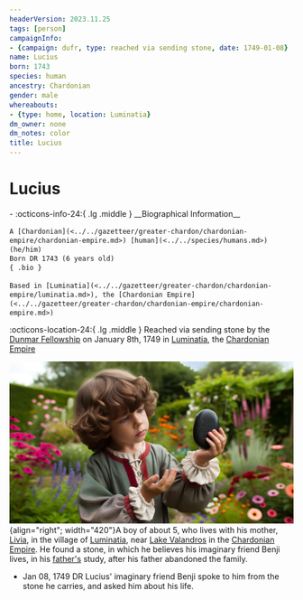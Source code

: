 ```yaml
---
headerVersion: 2023.11.25
tags: [person]
campaignInfo:
- {campaign: dufr, type: reached via sending stone, date: 1749-01-08}
name: Lucius
born: 1743
species: human
ancestry: Chardonian
gender: male
whereabouts:
- {type: home, location: Luminatia}
dm_owner: none
dm_notes: color
title: Lucius
---
```

# Lucius
<div class="grid cards ext-narrow-margin ext-one-column" markdown>
- :octicons-info-24:{ .lg .middle } __Biographical Information__

    A [Chardonian](<../../gazetteer/greater-chardon/chardonian-empire/chardonian-empire.md>) [human](<../../species/humans.md>) (he/him)  
    Born DR 1743 (6 years old)  
    { .bio }

    Based in [Luminatia](<../../gazetteer/greater-chardon/chardonian-empire/luminatia.md>), the [Chardonian Empire](<../../gazetteer/greater-chardon/chardonian-empire/chardonian-empire.md>)
</div>



:octicons-location-24:{ .lg .middle } Reached via sending stone by the [Dunmar Fellowship](<../pcs/dunmar-fellowship/dunmar-fellowship.md>) on January 8th, 1749 in [Luminatia](<../../gazetteer/greater-chardon/chardonian-empire/luminatia.md>), the [Chardonian Empire](<../../gazetteer/greater-chardon/chardonian-empire/chardonian-empire.md>)  


![Lucius Portrait](../../assets/lucius-portrait.jpeg){align="right"; width="420"}A boy of about 5, who lives with his mother, [Livia](<./livia.md>), in the village of [Luminatia](<../../gazetteer/greater-chardon/chardonian-empire/luminatia.md>), near [Lake Valandros](<../../gazetteer/greater-chardon/lake-valandros.md>) in the [Chardonian Empire](<../../gazetteer/greater-chardon/chardonian-empire/chardonian-empire.md>). He found a stone, in which he believes his imaginary friend Benji lives, in his [father's](<./claudio.md>) study, after his father abandoned the family. 

- Jan 08, 1749 DR Lucius' imaginary friend Benji spoke to him from the stone he carries, and asked him about his life. 

